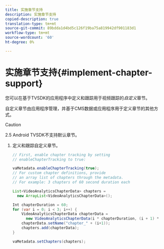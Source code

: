 ```yaml
---
title: 实施章节支持
description: 实施章节支持
copied-description: true
translation-type: tm+mt
source-git-commit: 89bdda1d4bd5c126f19ba75a819942df901183d1
workflow-type: tm+mt
source-wordcount: '60'
ht-degree: 0%

---
```



# 实施章节支持{#implement-chapter-support}

您可以在基于TVSDK的应用程序中定义和跟踪用于视频跟踪的&#x200B;*自定义*&#x200B;章节。

自定义章节由应用程序管理，并基于CMS数据或应用程序用于定义章节的其他方式。

>[!CAUTION]
>
>2.5 Android TVSDK不支持默认章节。

1. 定义和跟踪自定义章节。

   ```java
   // First, enable chapter tracking by setting   
   // enableChapterTracking to true: 
   
   vaMetadata.enableChapterTracking(true); 
   // For custom chapter definitions, provide  
   // an array list of chapters through the metadata. 
   // For example: 3 chapters of 60 second duration each 
   
   List<VideoAnalyticsChapterData> chapters =  
     new ArrayList<VideoAnalyticsChapterData>(); 
   
   Int chapterDuration = 60; 
   for (var i = 0; i < 3; i++) { 
       VideoAnalyticsChapterData chapterData =  
         new VideoAnalyticsChapterData(i * chapterDuration, (i + 1) * chapterDuration);  
       chapterData.setName("chapter_" + (i+1)); 
       chapters.add(chapterData); 
   } 
   
   vaMetadata.setChapters(chapters); 
   ```

